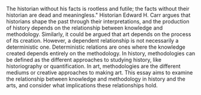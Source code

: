 The historian without his facts is rootless and futile; the facts without their historian are dead and meaningless." Historian Edward H. Carr argues that historians shape the past through their interpretations, and the production of history depends on the relationship between knowledge and methodology. Similarly, it could be argued that art depends on the process of its creation. However, a dependent relationship is not necessarily a deterministic one. Deterministic relations are ones where the knowledge created depends entirely on the methodology. In history, methodologies can be defined as the different approaches to studying history, like historiography or quantification. In art, methodologies are the different mediums or creative approaches to making art. This essay aims to examine the relationship between knowledge and
methodology in history and the arts, and consider what implications these relationships
hold.